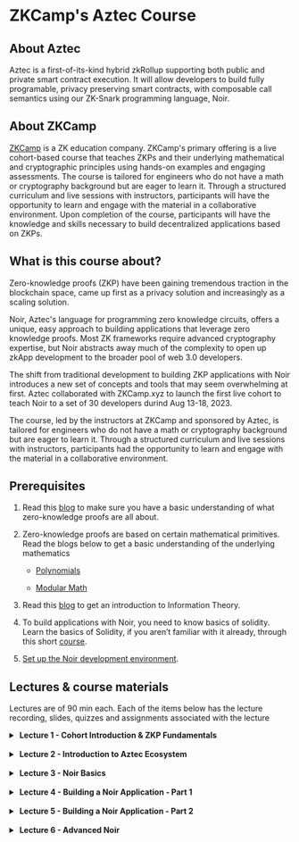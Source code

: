 # ZKCamp's Aztec Course

## About Aztec
Aztec is a first-of-its-kind hybrid zkRollup supporting both public and private smart contract execution.  It will allow developers to build fully programable, privacy preserving smart contracts, with composable call semantics using our ZK-Snark programming language, Noir.

## About ZKCamp

[ZKCamp](www.zkcamp.xyz) is a ZK education company. ZKCamp's primary offering is a live cohort-based course that teaches ZKPs and their underlying mathematical and cryptographic principles using hands-on examples and engaging assessments. The course is tailored for engineers who do not have a math or cryptography background but are eager to learn it. Through a structured curriculum and live sessions with instructors, participants will have the opportunity to learn and engage with the material in a collaborative environment. Upon completion of the course, participants will have the knowledge and skills necessary to build decentralized applications based on ZKPs.


## What is this course about?

Zero-knowledge proofs (ZKP) have been gaining tremendous traction in the blockchain space, came up first as a privacy solution and increasingly as a scaling solution.

Noir, Aztec's language for programming zero knowledge circuits, offers a unique, easy approach to building applications that leverage zero knowledge proofs. Most ZK frameworks require advanced cryptography expertise, but Noir abstracts away much of the complexity to open up zkApp development to the broader pool of web 3.0 developers.

The shift from traditional development to building ZKP applications with Noir introduces a new set of concepts and tools that may seem overwhelming at first. Aztec collaborated with ZKCamp.xyz to launch the first live cohort to teach Noir to a set of 30 developers durind Aug 13-18, 2023. 

 The course, led by the instructors at ZKCamp and sponsored by Aztec, is tailored for engineers who do not have a math or cryptography background but are eager to learn it. Through a structured curriculum and live sessions with instructors, participants had the opportunity to learn and engage with the material in a collaborative environment. 

## Prerequisites

1. Read this [blog](https://www.zkcamp.xyz/blog/what-is-a-zkp-anyway) to make sure you have a basic understanding of what zero-knowledge proofs are all about.

2. Zero-knowledge proofs are based on certain mathematical primitives. Read the blogs below to get a basic understanding of the underlying mathematics

    * [Polynomials](https://www.zkcamp.xyz/blog/you-cant-understand-zkps-without-understanding-polynomials)

    * [Modular Math](https://www.zkcamp.xyz/blog/why-we-use-modular-math-for-zero-knowledge-proofs)

3. Read this [blog](https://www.zkcamp.xyz/blog/information-theory) to get an introduction to Information Theory.

4. To build applications with Noir, you need to know basics of solidity. Learn the basics of Solidity, if you aren’t familiar with it already, through this short [course](https://cryptozombies.io/en/solidity).

5. [Set up the Noir development environment](https://noir-lang.org/getting_started/nargo_installation/#option-1-noirup).

## Lectures & course materials
Lectures are of 90 min each. Each of the items below has the lecture recording, slides, quizzes and assignments associated with the lecture

<details>
<summary><b>&nbsp;Lecture 1 - Cohort Introduction & ZKP Fundamentals</b></summary>
<br/>
It’s like the first day of school! This is when you will meet with your fellow ZKCampers who will be your ride or die for the next 1 week. We will also review the curriculum, set expectations, and cover some of the Zero-Knowledge Proofs fundamentals.

<br/>
<li><a href = "">Recording</a></li>
<li><a href = "https://docs.google.com/presentation/d/1XKKT-raoVhalZCDKRyKaEmtxsxkQlbjlBdYMYcTcMV4/edit?usp=sharing">Slides</a></li>
</details>
<br/>
<details>
<summary><b>&nbsp;Lecture 2 - Introduction to Aztec Ecosystem</b></summary>
<br/>
We will introduce you to Noir, which is the private smart contract language that you will use to deploy apps on the Aztec network. You will also learn how Noir fits into the blockchain ecosystem and how it compares to some existing domain-specific languages like Circom.

<br/>
<li><a href = "">Recording</a></li>
<li><a href = "https://docs.google.com/presentation/d/13ZYuCStLETBojSshZ1NIorDFa3dqirvJKCE2yjoqCMY/preview?usp=embed_googleplus">Slides</a></li>
</details>
<br/>
<details>
<summary><b>&nbsp;Lecture 3 - Noir Basics</b></summary>
<br/>
We will dive into the basics of the Noir language by walking through a collection of Noir programs which cover all the concepts of the language. You will also use these newly found skills to build a toy program with Noir.

<br/>
<li><a href = "">Recording</a></li>
<li><a href = "https://docs.google.com/presentation/d/1ZM60_cczs80xAndxccbH0-GGO2mD8oiXP9hFF74h-sI/edit?usp=sharin">Slides</a></li>
<li><a href="./quiz/noir-basics.md">Quiz - Noir Basics</a></li>
<li><a href="https://github.com/ZKCamp/noir-toy-hashing-assignment">Assignment - Toy hashing alogrithm in Noir</a></li>
</details>
<br/>
<details>
<summary><b>&nbsp;Lecture 4 - Building a Noir Application - Part 1</b></summary>
<br/>
Just knowing the Noir programming language is not enough. To build private and decentralized applications, you will learn how to setup a project, use Noir CLI, generate a verifier contract, and also integrate it with the frontend. By the end, you will be fully equipped to write and deploy Noir applications.

<br/>
<li><a href = "">Recording</a></li>
<li><a href = "https://docs.google.com/presentation/d/1sNj0jtIRZqCoflMGb1Fo9TSkhgRl7h12m6Fz2T87BWg/edit?usp=sharing">Slides</a></li>
<li> 
    Reading Material - Refer to the following branches of <a href="https://github.com/ZKCamp/noir-voting">this</a> repo
    <ul>
        <li><a href = "https://github.com/ZKCamp/noir-voting/tree/1-identity-commitments">1-identity-commitments</a></li>
        <li><a href = "https://github.com/ZKCamp/noir-voting/tree/2-merkle-trees">2-merkle-trees</a></li>
    </ul>

</li> 
</details>
<br/>
<details>
<summary><b>&nbsp;Lecture 5 - Building a Noir Application - Part 2</b></summary>
<br/>
Part 2 of Building a Noir Application

<br/>
<li><a href = "">Recording</a></li>
<li><a href = "https://docs.google.com/presentation/d/1Tr0cuEiJy5rEvLt0tUbRXggKHc41V6d7cwd6ifW0m3E/edit?usp=sharing">Slides</a></li>
<li><a href = "https://github.com/ZKCamp/stealthdrop-assignment">Assignment - StealthDrop in Noir</a></li>
<li> 
    Reading Material - Refer to the following branches of <a href="https://github.com/ZKCamp/noir-voting">this</a> repo
    <ul>
        <li><a href = "https://github.com/ZKCamp/noir-voting/tree/3-smart-contracts">3-smart-contracts</a></li>
        <li><a href = "https://github.com/ZKCamp/noir-voting/tree/4-nullifier">4-nullifier</a></li>
        <li><a href = "https://github.com/ZKCamp/noir-voting/tree/5-integration-tests">5-integration-tests</a></li>
    </ul>

</li> 
</details>
<br/>
<details>
<summary><b>&nbsp;Lecture 6 - Advanced Noir</b></summary>
<br/>
After understanding the fundamentals, we will cover some advanced topics so that you can understand Noir at a deeper level. We will dive into topics such as Noir's novel intermediate representation (ACIR), constraints optimizations, and security.

<br/>
<li><a href = "">Recording</a></li>
<li><a href = "https://docs.google.com/presentation/d/1W1OJYNM9itpXrMISHLPY2KLq_W5mp8dDBmAdSTfaa2s/edit?usp=sharing">Slides</a></li>
<li> 
    Reading Material - Refer to the following branches of <a href="https://github.com/ZKCamp/noir-voting">this</a> repo
    <ul>
        <li><a href = "https://github.com/ZKCamp/noir-voting/tree/6-security">6-security</a></li>
    </ul>

</li> 
</details>
<br/>
